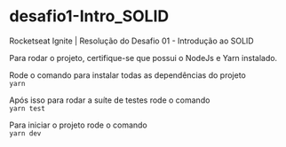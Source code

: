 # desafio1-Intro_SOLID
Rocketseat Ignite | Resolução do Desafio 01 - Introdução ao SOLID

Para rodar o projeto, certifique-se que possui o NodeJs e Yarn instalado.

Rode o comando para instalar todas as dependências do projeto  
`yarn`

Após isso para rodar a suíte de testes rode o comando  
`yarn test`

Para iniciar o projeto rode o comando   
`yarn dev`
